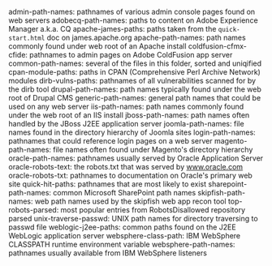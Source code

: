 admin-path-names: pathnames of various admin console pages found on web servers
adobecq-path-names: paths to content on Adobe Experience Manager a.k.a. CQ
apache-james-paths: paths taken from the `quick-start.html` doc on james.apache.org
apache-path-names: path names commonly found under web root of an Apache install
coldfusion-cfmx-cfide: pathnames to admin pages on Adobe ColdFusion app server
common-path-names: several of the files in this folder, sorted and uniqified
cpan-module-paths: paths in CPAN (Comprehensive Perl Archive Network) modules
dirb-vulns-paths: pathnames of all vulnerabilities scanned for by the dirb tool
drupal-path-names: path names typically found under the web root of Drupal CMS
generic-path-names: general path names that could be used on any web server
iis-path-names: path names commonly found under the web root of an IIS install
jboss-path-names: path names often handled by the JBoss J2EE application server
joomla-path-names: file names found in the directory hierarchy of Joomla sites
login-path-names: pathnames that could reference login pages on a web server
magento-path-names:  file names often found under Magento's directory hierarchy
oracle-path-names: pathnames usually served by Oracle Application Server
oracle-robots-text: the robots.txt that was served by www.oracle.com
oracle-robots-txt: pathnames to documentation on Oracle's primary web site
quick-hit-paths: pathnames that are most likely to exist
sharepoint-path-names: common Microsoft SharePoint path names
skipfish-path-names: web path names used by the skipfish web app recon tool
top-robots-parsed: most popular entries from RobotsDisallowed repository parsed
unix-traverse-passwd: UNIX path names for directory traversing to passwd file
weblogic-j2ee-paths: common paths found on the J2EE WebLogic application server
websphere-class-path: IBM WebSphere CLASSPATH runtime environment variable 
websphere-path-names: pathnames usually available from IBM WebSphere listeners
